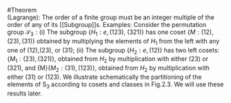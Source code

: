 #Theorem  
(Lagrange): The order of a finite group must be an integer multiple of the order of any of its [[Subgroup]]s.
Examples: Consider the permutation group $\mathcal{S}_3:($i) The subgroup $\{H_1:e,(123)$, $(321)\}$ has one coset $\{M:(12),(23),(31)\}$ obtained by multiplying the elements of $H_{1}$ from the left with any one of (12),(23), or (31);
(ii) The subgroup $\{H_2:e,(12)\}$ has two left cosets: $\{M_1:(23),(321)\}$, obtained from $H_{2}$ by multiplication with either (23) or (321), and {M}$\{M_{2}:(31),(123)\}$, obtained from $H_{2}$ by multiplication with either (31) or (123). Wè illustrate schematically the partitioning of the elements of S$_3$ according to cosets and classes in Fig.2.3. We will use these results later.